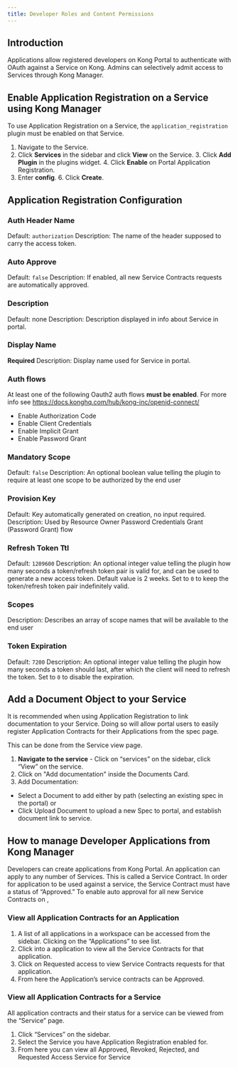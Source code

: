 ```yaml
---
title: Developer Roles and Content Permissions
---
```


## Introduction

Applications allow registered developers on Kong Portal to authenticate with OAuth against a Service on Kong. Admins can selectively admit access to Services through Kong Manager.


## <span class="x x-first x-last">Enable </span>Application Registration on a Service <span class="x x-first x-last">using</span> Kong Manager

To use Application Registration on a <span class="x x-first x-last">Service</span>, the `application_registration` plugin must be enabled on that <span class="x x-first x-last">Service</span>.

1. Navigate to the Service.
2. Click **Services** in the sidebar and click **View** on the Service.
<span class="x x-first x-last">3</span>. Click <span class="x x-first x-last">**</span>Add Plugin<span class="x x-first x-last">**</span> in the plugins widget.
<span class="x x-first x-last">4</span>. Click <span class="x x-first x-last">**</span>Enable<span class="x x-first x-last">**</span> on Portal Application Registration<span class="x x-first x-last">.</span>
5. Enter **config**.
<span class="x x-first x-last">6. Click **</span>Create<span class="x x-first x-last">**.</span>

## Application Registration <span class="x x-first x-last">Configuration</span>

### Auth Header Name

Default: `authorization`
Description: The name of the header supposed to carry the access token.

### Auto Approve

Default: `false`
Description: If enabled<span class="x x-first x-last">,</span> all new Service Contracts requests are automatically approved.

### Description

Default: none
Description: Description displayed in info about Service in portal.

### Display Name

**Required**
Description: Display name used for Service in portal.

### Auth flows

At least one of the following Oauth2 auth flows **must be enabled**. For more info see https://docs.konghq.com/hub/kong-inc/openid-connect/

* Enable Authorization Code
* Enable Client Credentials
* Enable Implicit Grant
* Enable Password Grant

### Mandatory Scope

Default: `false`
Description: An optional boolean value telling the plugin to require at least one scope to be authorized by the end user

### Provision Key

Default: Key automatically generated on creation, no input required.
Description: Used by Resource Owner Password Credentials Grant (Password Grant) flow

### Refresh Token Ttl

Default: `1209600`
Description: An optional integer value telling the plugin how many seconds a token/refresh token pair is valid for, and can be used to generate a new access token. Default value is 2 weeks. Set to `0` to keep the token/refresh token pair indefinitely valid.

### Scopes

Description:  Describes an array of scope names that will be available to the end user

### Token Expiration

Default: `7200`
Description: An optional integer value telling the plugin how many seconds a token should last, after which the client will need to refresh the token. Set to `0` to disable the expiration.


## Add a Document Object to your Service
It is recommended when using Application Registration to link documentation to your Service. Doing so will allow portal users to easily register Application Contracts for their Applications from the spec page.

This can be done from the Service view page.
1. **Navigate to the service** - Click on “services” on the sidebar, click “View” on the service.
2. Click on "Add documentation" inside the Documents Card.
3. Add Documentation:
 * Select a Document to add either by path (selecting an existing spec in the portal) or
 * Click Upload Document to upload a new Spec to portal, and establish document link to service.



## How to manage Developer Applications from Kong Manager

Developers can create applications from Kong Portal. An application can apply to any number of Services. This is called a Service Contract.
In order for application to be used against a service, the Service Contract must have a status of “Approved.” To enable auto approval for all new Service Contracts on ,


### View all Application Contracts for an Application

1. A list of all applications in a workspace can be accessed from the sidebar. Clicking on the “Applications” to see list.
2. Click into a application to view all the Service Contracts for that application.
3. Click on Requested access to view Service Contracts requests for that application.
4.  From here the Application’s service contracts can be Approved.

### View all Application Contracts for a Service

All application contracts and their status for a service can be viewed from the “Service” page.

1. Click “Services” on the sidebar.
2. Select the Service you have Application Registration enabled for.
3. From here you can view all Approved, Revoked, Rejected, and Requested Access Service for Service
